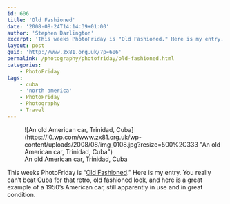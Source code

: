 ```yaml
---
id: 606
title: 'Old Fashioned'
date: '2008-08-24T14:14:39+01:00'
author: 'Stephen Darlington'
excerpt: 'This weeks PhotoFriday is "Old Fashioned." Here is my entry.'
layout: post
guid: 'http://www.zx81.org.uk/?p=606'
permalink: /photography/photofriday/old-fashioned.html
categories:
    - PhotoFriday
tags:
    - cuba
    - 'north america'
    - PhotoFriday
    - Photography
    - Travel
---
```


<figure aria-describedby="caption-attachment-1250" class="wp-caption aligncenter" id="attachment_1250" style="width: 500px">![An old American car, Trinidad, Cuba](https://i0.wp.com/www.zx81.org.uk/wp-content/uploads/2008/08/img_0108.jpg?resize=500%2C333 "An old American car, Trinidad, Cuba")<figcaption class="wp-caption-text" id="caption-attachment-1250">An old American car, Trinidad, Cuba</figcaption></figure>

This weeks PhotoFriday is “[Old Fashioned](http://www.photofriday.com/archives/challenge/000801.php).” Here is my entry. You really can’t beat [Cuba](http://www.zx81.org.uk/travel/cuba.html) for that retro, old fashioned look, and here is a great example of a 1950’s American car, still apparently in use and in great condition.